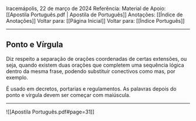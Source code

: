 Iracemápolis, 22 de março de 2024
Referência:
Material de Apoio: [[Apostila Português.pdf | Apostila de Português]]
Anotações: [[Índice de Anotações]]
Voltar para: [[Página Inicial]]
Voltar para: [[Índice Português]]
___________________
## Ponto e Vírgula
Diz respeito a separação de orações coordenadas de certas extensões, ou seja, quando existem duas orações que completem uma sequência lógica dentro da mesma frase, podendo substituir conectivos como mas, por exemplo.  

É usado em decretos, portarias e regulamentos. As palavras depois do ponto e vírgula devem ser começar com maiúscula.

___________________

![[Apostila Português.pdf#page=31]]
